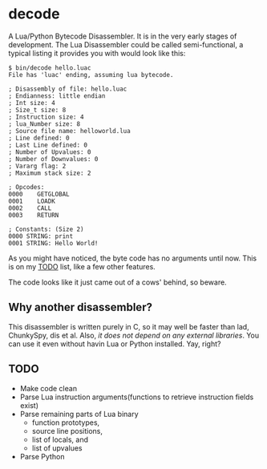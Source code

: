 # decode
A Lua/Python Bytecode Disassembler. It is in the very early stages of
development. The Lua Disassembler could be called semi-functional,
a typical listing it provides you with would look like this:

```
$ bin/decode hello.luac
File has 'luac' ending, assuming lua bytecode.

; Disassembly of file: hello.luac
; Endianness: little endian
; Int size: 4
; Size_t size: 8
; Instruction size: 4
; lua_Number size: 8
; Source file name: helloworld.lua
; Line defined: 0
; Last Line defined: 0
; Number of Upvalues: 0
; Number of Downvalues: 0
; Vararg flag: 2
; Maximum stack size: 2

; Opcodes: 
0000    GETGLOBAL
0001    LOADK
0002    CALL
0003    RETURN

; Constants: (Size 2)
0000 STRING: print
0001 STRING: Hello World!
```

As you might have noticed, the byte code has no arguments until now. This is
on my [TODO](#todo) list, like a few other features.

The code looks like it just came out of a cows' behind, so beware.

## Why another disassembler?

This disassembler is written purely in C, so it may well be faster than lad, 
ChunkySpy, dis et al.
Also, *it does not depend on any external libraries*. You can use it even
without havin Lua or Python installed. Yay, right?

## TODO

* Make code clean
* Parse Lua instruction arguments(functions to retrieve instruction fields exist)
* Parse remaining parts of Lua binary
  * function prototypes,
  * source line positions,
  * list of locals, and
  * list of upvalues
* Parse Python

